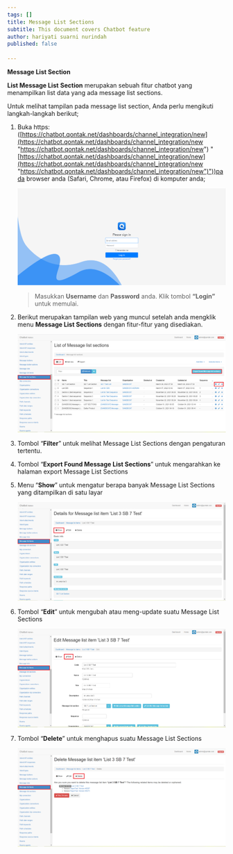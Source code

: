 ```yaml
---
tags: []
title: Message List Sections
subtitle: This document covers Chatbot feature
author: hariyati suarni nurindah
published: false

---
```

**Message List Section**

**List Message List** **Section** merupakan sebuah fitur chatbot yang menampilkan list data yang ada message list sections.

Untuk melihat tampilan pada message list section, Anda perlu mengikuti langkah-langkah berikut;

1. Buka https: ([https://chatbot.qontak.net/dashboards/channel_integration/new](https://chatbot.qontak.net/dashboards/channel_integration/new "https://chatbot.qontak.net/dashboards/channel_integration/new") "[https://chatbot.qontak.net/dashboards/channel_integration/new](https://chatbot.qontak.net/dashboards/channel_integration/new "https://chatbot.qontak.net/dashboards/channel_integration/new")"))pada browser anda (Safari, Chrome, atau Firefox) di komputer anda;

   ![](/uploads/channell.PNG)

   > Masukkan **Username** dan **Password** anda. Klik tombol **“Login”** untuk memulai.
2. Berikut merupakan tampilan web yang muncul setelah anda mengklik menu **Message List Sections** dengan fitur-fitur yang disediakan.

   ![](/uploads/message-list-sections1.PNG)
3. Tombol “**Filter**” untuk melihat Message List Sections dengan pengaturan tertentu.
4. Tombol “**Export Found Message List Sections**” untuk mengarahkan ke halaman export Message List Sections
5. Menu “**Show**” untuk mengatur berapa banyak Message List Sections  yang ditampilkan di satu layar

   ![](/uploads/message-list-item2.PNG)
6. Tombol “**Edit**” untuk mengubah atau meng-update suatu Message List Sections

   ![](/uploads/message-list-item3.PNG)
7. Tombol “**Delete**” untuk menghapus suatu Message List Sections

   ![](/uploads/message-list-item4.PNG)
